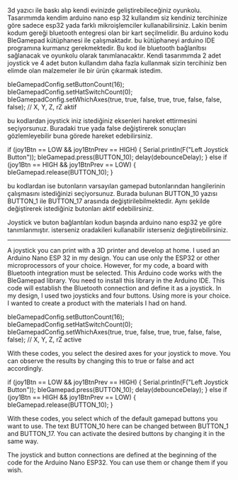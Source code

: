 3d yazıcı ile baskı alıp kendi evinizde geliştirebileceğiniz oyunkolu. 
Tasarımımda kendim arduino nano esp 32 kullandım siz kendiniz tercihinize göre sadece esp32 yada farklı mikroişlemciler kullanabilirsiniz. Lakin benim kodum gereği bluetooth entegresi olan bir kart seçilmelidir. 
Bu arduino kodu BleGamepad kütüphanesi ile çalışmaktadır. bu kütüphaneyi arduino IDE programına kurmanız gerekmektedir. Bu kod ile bluetooth bağlanltısı sağlanacak ve oyunkolu olarak tanımlanacaktır.
Kendi tasarımımda 2 adet joystick ve 4 adet buton kullandım daha fazla kullanmak sizin tercihiniz ben elimde olan malzemeler ile bir ürün çıkarmak istedim. 

bleGamepadConfig.setButtonCount(16);
bleGamepadConfig.setHatSwitchCount(0);
bleGamepadConfig.setWhichAxes(true, true, false, true, true, false, false, false);  // X, Y, Z, rZ aktif

bu kodlardan joystick iniz istediğiniz eksenleri hareket ettirmesini seçiyorsunuz. Buradaki true yada false değiştirerek sonuçları gözlemleyebilir buna görede hareket edebilirsiniz.

if (joy1Btn == LOW && joy1BtnPrev == HIGH) {
      Serial.println(F("Left Joystick Button"));
      bleGamepad.press(BUTTON_10);
      delay(debounceDelay);
    } else if (joy1Btn == HIGH && joy1BtnPrev == LOW) {
      bleGamepad.release(BUTTON_10);
    }

bu kodlardan ise butonların varsayılan gamepad butonlarından hangilerinin çalışmasını istediğinizi seçiyorsunuz. Burada bulunan BUTTON_10 yazısı BUTTON_1 ile BUTTON_17 arasında değiştirilebilmektedir. Aynı şekilde değiştirerek istediğiniz butonları aktif edebilirsiniz.

Joystick ve buton bağlantıları kodun başında arduino nano esp32 ye göre tanımlanmıştır. isterseniz oradakileri kullanabilir isterseniz değiştirebilirsiniz. 

----------------------------------------------------------------------------------------------------------------------------------------------------------------------------------------------------------------------

A joystick you can print with a 3D printer and develop at home.
I used an Arduino Nano ESP 32 in my design. You can use only the ESP32 or other microprocessors of your choice. However, for my code, a board with Bluetooth integration must be selected.
This Arduino code works with the BleGamepad library. You need to install this library in the Arduino IDE. This code will establish the Bluetooth connection and define it as a joystick.
In my design, I used two joysticks and four buttons. Using more is your choice. I wanted to create a product with the materials I had on hand.

bleGamepadConfig.setButtonCount(16);
bleGamepadConfig.setHatSwitchCount(0);
bleGamepadConfig.setWhichAxes(true, true, false, true, true, false, false, false); // X, Y, Z, rZ active

With these codes, you select the desired axes for your joystick to move. You can observe the results by changing this to true or false and act accordingly.

if (joy1Btn == LOW && joy1BtnPrev == HIGH) {
Serial.println(F("Left Joystick Button"));
bleGamepad.press(BUTTON_10);
delay(debounceDelay);
} else if (joy1Btn == HIGH && joy1BtnPrev == LOW) {
bleGamepad.release(BUTTON_10);
}

With these codes, you select which of the default gamepad buttons you want to use. The text BUTTON_10 here can be changed between BUTTON_1 and BUTTON_17. You can activate the desired buttons by changing it in the same way.

The joystick and button connections are defined at the beginning of the code for the Arduino Nano ESP32. You can use them or change them if you wish.
